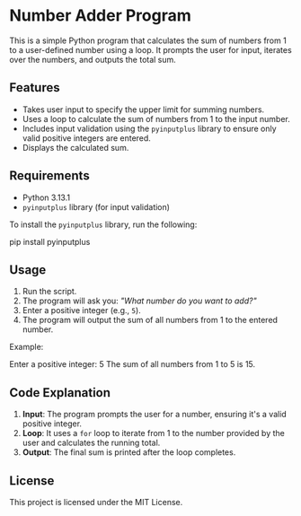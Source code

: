 # Number Adder Program

This is a simple Python program that calculates the sum of numbers from 1 to a user-defined number using a loop. It prompts the user for input, iterates over the numbers, and outputs the total sum.

## Features
- Takes user input to specify the upper limit for summing numbers.
- Uses a loop to calculate the sum of numbers from 1 to the input number.
- Includes input validation using the `pyinputplus` library to ensure only valid positive integers are entered.
- Displays the calculated sum.

## Requirements
- Python 3.13.1
- `pyinputplus` library (for input validation)

To install the `pyinputplus` library, run the following:

pip install pyinputplus

## Usage
1. Run the script.
2. The program will ask you: _"What number do you want to add?"_
3. Enter a positive integer (e.g., `5`).
4. The program will output the sum of all numbers from 1 to the entered number.

Example:

Enter a positive integer: 5 The sum of all numbers from 1 to 5 is 15.

## Code Explanation
1. **Input**: The program prompts the user for a number, ensuring it's a valid positive integer.
2. **Loop**: It uses a `for` loop to iterate from 1 to the number provided by the user and calculates the running total.
3. **Output**: The final sum is printed after the loop completes.

## License
This project is licensed under the MIT License.
